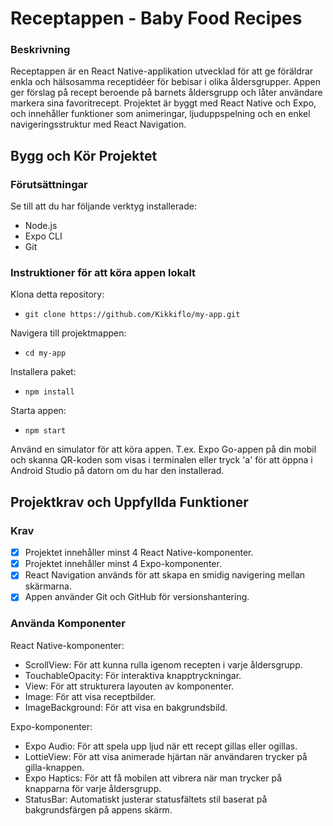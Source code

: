 # Receptappen - Baby Food Recipes

### Beskrivning
Receptappen är en React Native-applikation utvecklad för att ge föräldrar enkla och hälsosamma receptidéer för bebisar i olika åldersgrupper. Appen ger förslag på recept beroende på barnets åldersgrupp och låter användare markera sina favoritrecept. Projektet är byggt med React Native och Expo, och innehåller funktioner som animeringar, ljuduppspelning och en enkel navigeringsstruktur med React Navigation.

## Bygg och Kör Projektet

### Förutsättningar
Se till att du har följande verktyg installerade:

- Node.js
- Expo CLI
- Git

### Instruktioner för att köra appen lokalt
Klona detta repository:
- `git clone https://github.com/Kikkiflo/my-app.git`

Navigera till projektmappen:
- `cd my-app`

Installera paket:
- `npm install`

Starta appen:
- `npm start`

Använd en simulator för att köra appen. T.ex. Expo Go-appen på din mobil och skanna QR-koden som visas i terminalen eller tryck 'a' för att öppna i Android Studio på datorn om du har den installerad.

## Projektkrav och Uppfyllda Funktioner

### Krav
- [x] Projektet innehåller minst 4 React Native-komponenter.
- [x] Projektet innehåller minst 4 Expo-komponenter.
- [x] React Navigation används för att skapa en smidig navigering mellan skärmarna.
- [x] Appen använder Git och GitHub för versionshantering.

### Använda Komponenter
React Native-komponenter:
- ScrollView: För att kunna rulla igenom recepten i varje åldersgrupp.
- TouchableOpacity: För interaktiva knapptryckningar.
- View: För att strukturera layouten av komponenter.
- Image: För att visa receptbilder.
- ImageBackground: För att visa en bakgrundsbild.

Expo-komponenter:
- Expo Audio: För att spela upp ljud när ett recept gillas eller ogillas.
- LottieView: För att visa animerade hjärtan när användaren trycker på gilla-knappen.
- Expo Haptics: För att få mobilen att vibrera när man trycker på knapparna för varje åldersgrupp.
- StatusBar: Automatiskt justerar statusfältets stil baserat på bakgrundsfärgen på appens skärm.